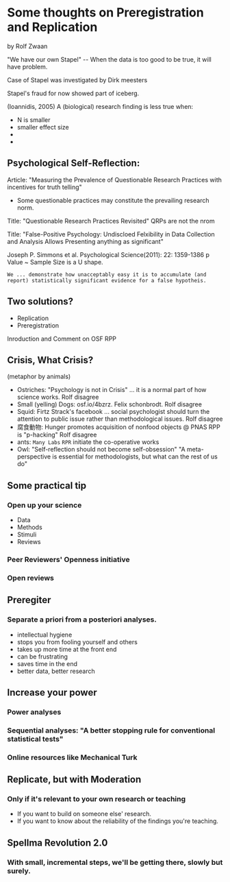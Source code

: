 # Some thoughts on Preregistration and Replication

by Rolf Zwaan

"We have our own Stapel" -- When the data is too good to be true, it will have problem.

Case of Stapel was investigated by Dirk meesters

Stapel's fraud for now showed part of iceberg.

(Ioannidis, 2005)
A (biological) research finding is less true when:
- N is smaller
- smaller effect size
-
-

## Psychological Self-Reflection:
Article: "Measuring the Prevalence of Questionable Research Practices with incentives for truth telling"
- Some questionable practices may constitute the prevailing research norm.

Title: "Questionable Research Practices Revisited"
QRPs are not the nrom

Title: "False-Positive Psychology: Undiscloed Felxibility in Data Collection and Analysis Allows Presenting anything as significant"

Joseph P. Simmons et al. Psychological Science(2011): 22: 1359-1386
p Value ~ Sample Size is a U shape.

`We ... demonstrate how unacceptably easy it is to accumulate (and report) statistically significant evidence for a false hypotheis.`

## Two solutions?
- Replication
- Preregistration

Inroduction and Comment on OSF RPP

## Crisis, What Crisis?
(metaphor by animals)
- Ostriches: "Psychology is not in Crisis" ... it is a normal part of how science works. Rolf disagree
- Small (yelling) Dogs: osf.io/4bzrz. Felix schonbrodt. Rolf disagree 
- Squid: Firtz Strack's facebook  ... social psychologist should turn the attention to public issue rather than methodological issues.  Rolf disagree
- 腐食動物:  Hunger promotes acquisition of nonfood objects @ PNAS   RPP is "p-hacking"   Rolf disagree
- ants: `Many Labs`  `RPR`  initiate the co-operative works   
- Owl: "Self-reflection should not become self-obsession" "A meta-perspective is essential for methodologists, but what can the rest of us do"

## Some practical tip
### Open up your science
- Data
- Methods
- Stimuli
- Reviews

### Peer Reviewers' Openness initiative
### Open reviews

## Preregiter
### Separate a priori from a posteriori analyses.
- intellectual hygiene
- stops you from fooling yourself and others
- takes up more time at the front end
- can be frustrating
- saves time in the end
- better data, better research

## Increase your power
### Power analyses
### Sequential analyses: "A better stopping rule for conventional statistical tests"
### Online resources like Mechanical Turk

## Replicate, but with Moderation
### Only if it's relevant to your own research or teaching
- If you want to build on someone else' research.
- If you want to know about the reliability of the findings you're teaching.

## Spellma    Revolution 2.0
### With small, incremental steps, we'll be getting there, slowly but surely.
